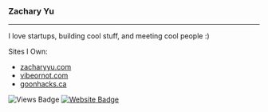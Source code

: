 ### Zachary Yu 
---
I love startups, building cool stuff, and meeting cool people :)

Sites I Own:
- [zacharyyu.com](https://www.zacharyyu.com/) <br />
- [vibeornot.com](https://www.vibeornot.com/) <br />
- [goonhacks.ca](https://www.goonhacks.ca/) <br />

![Views Badge](https://komarev.com/ghpvc/?username=zach3141592&label=Profile%20views&color=0e75b6&style=flat) [![Website Badge](https://img.shields.io/badge/website-zacharyyu.com-blue)](https://www.zacharyyu.com/)
